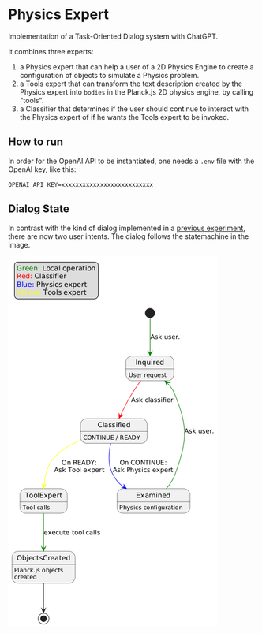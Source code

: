 # Physics Expert
Implementation of a Task-Oriented Dialog system with ChatGPT.

It combines three experts: 
1. a Physics expert that can help a user of a 2D Physics Engine to create a configuration
of objects to simulate a Physics problem.
2. a Tools expert that can transform the text description created by the Physics expert into `bodies` in the
Planck.js 2D physics engine, by calling "tools".
3. a Classifier that determines if the user should continue to interact with the Physics expert of if he wants
the Tools expert to be invoked.

## How to run

In order for the OpenAI API to be instantiated, one needs a `.env` file with the OpenAI key, like this:

```
OPENAI_API_KEY=xxxxxxxxxxxxxxxxxxxxxxxxxx
```

## Dialog State
In contrast with the kind of dialog implemented in a [previous experiment](https://github.com/dsouflis/cypher-expert),
there are now two user intents. The dialog follows the statemachine in the image.

![Dialog Statemachine](./dialog-statemachine.png)
